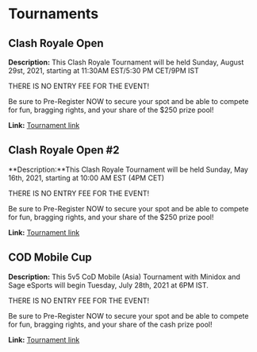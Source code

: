 # Tournaments

## Clash Royale Open

**Description:** This Clash Royale Tournament will be held Sunday, August 29st, 2021, starting at 11:30AM EST/5:30 PM CET/9PM IST

THERE IS NO ENTRY FEE FOR THE EVENT!

Be sure to Pre-Register NOW to secure your spot and be able to compete for fun, bragging rights, and your share of the $250 prize pool!

**Link:** [Tournament link](https://play.toornament.com/en_US/tournaments/4872197102838915072/)


## Clash Royale Open #2

**Description:**This Clash Royale Tournament will be held Sunday, May 16th, 2021, starting at 10:00 AM EST (4PM CET)

THERE IS NO ENTRY FEE FOR THE EVENT!

Be sure to Pre-Register NOW to secure your spot and be able to compete for fun, bragging rights, and your share of the $250 prize pool!

**Link:** [Tournament link](https://play.toornament.com/en_US/tournaments/4576474758248046592/)

## COD Mobile Cup 

**Description:** This 5v5 CoD Mobile (Asia) Tournament with Minidox and Sage eSports will begin Tuesday, July 28th, 2021 at 6PM IST.

THERE IS NO ENTRY FEE FOR THE EVENT!

Be sure to Pre-Register NOW to secure your spot and be able to compete for fun, bragging rights, and your share of the cash prize pool!

**Link:** [Tournament link](https://play.toornament.com/en_US/tournaments/4796466294587269120/)

